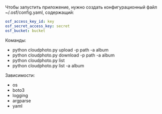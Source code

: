 
Чтобы запустить приложение, нужно создать конфигурационный файл ~/.osf/config.yaml, содержащий:

```yaml
osf_access_key_id: key
osf_secret_access_key: secret
osf_bucket: bucket
```

Команды:
- python cloudphoto.py upload -p path -a album
- python cloudphoto.py download -p path -a album
- python cloudphoto.py list
- python cloudphoto.py list -a album

Зависимости:
- os
- boto3
- logging
- argparse
- yaml